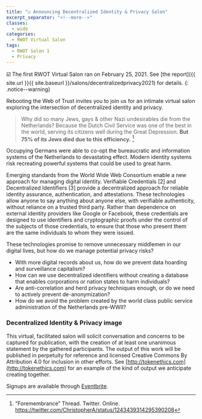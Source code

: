 ```yaml
---
title: "☑️ Announcing Decentralized Identity & Privacy Salon"
excerpt_separator: "<!--more-->"
classes:
  - wide
categories:
  - RWOT Virtual Salon
tags:
  - RWOT Salon 1
  - Privacy
---
```


☑️ The first RWOT Virtual Salon ran on February 25, 2021. See [the report]({{ site.url }}{{ site.baseurl }}/salons/decentralizedprivacy2021) for details.
{: .notice--warning}

Rebooting the Web of Trust invites you to join us for an intimate virtual salon exploring the intersection of decentralized identity and privacy.

> Why did so many Jews, gays & other Nazi undesirables die from the Netherlands? Because the Dutch Civil Service was one of the best in the world, serving its citizens well during the Great Depression. **But 75% of its Jews died due to this efficiency.** [^1]

Occupying Germans were able to co-opt the bureaucratic and information systems of the Netherlands to devastating effect. Modern identity systems risk recreating powerful systems that could be used to great harm.

Emerging standards from the World Wide Web Consortium enable a new approach for managing digital identity. Verifiable Credentials [2] and Decentralized Identifiers [3] provide a decentralized approach for reliable identity assurance, authentication, and attestations. These technologies allow anyone to say anything about anyone else, with verifiable authenticity, without reliance on a trusted third party. Rather than dependence on external identity providers like Google or Facebook, these credentials are designed to use identifiers and cryptographic proofs under the control of the subjects of those credentials, to ensure that those who present them are the same individuals to whom they were issued.

<!--more-->

These technologies promise to remove unnecessary middlemen in our digital lives, but how do we manage potential privacy risks?

* With more digital records about us, how do we prevent data hoarding and surveillance capitalism?
* How can we use decentralized identifiers without creating a database that enables corporations or nation states to harm individuals?
* Are anti-correlation and herd privacy techniques enough, or do we need to actively prevent de-anonymization?
* How do we avoid the problem created by the world class public service administration of the Netherlands pre-WWII?

### Decentralized Identity & Privacy image

This virtual, facilitated salon will solicit conversation and concerns to be captured for publication, with the creation of at least one unanimous statement by the gathered participants. The output of this work will be published in perpetuity for reference and licensed Creative Commons By Attribution 4.0 for inclusion in other efforts. See [http://tokenethics.com](http://tokenethics.com) for an example of the kind of output we anticipate creating together.

Signups are available through [Eventbrite](https://www.eventbrite.com/e/decentralized-identity-privacy-tickets-138645736129).

[^1]: “Foremembrance” Thread. Twitter. Online. https://twitter.com/ChristopherA/status/1243439314295390208
